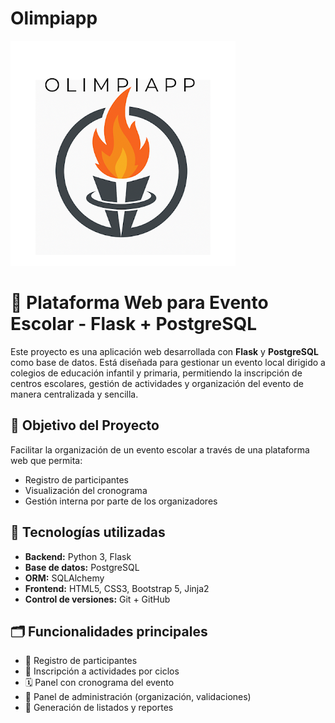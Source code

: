 # Olimpiapp

![VistaPrevia](olimpiLogo.png)

# 🏫 Plataforma Web para Evento Escolar - Flask + PostgreSQL

Este proyecto es una aplicación web desarrollada con **Flask** y **PostgreSQL** como base de datos. Está diseñada para gestionar un evento local dirigido a colegios de educación infantil y primaria, permitiendo la inscripción de centros escolares, gestión de actividades y organización del evento de manera centralizada y sencilla.


## 🎯 Objetivo del Proyecto

Facilitar la organización de un evento escolar a través de una plataforma web que permita:

- Registro de participantes
- Visualización del cronograma
- Gestión interna por parte de los organizadores

## 🚀 Tecnologías utilizadas

- **Backend:** Python 3, Flask
- **Base de datos:** PostgreSQL
- **ORM:** SQLAlchemy
- **Frontend:** HTML5, CSS3, Bootstrap 5, Jinja2
- **Control de versiones:** Git + GitHub

## 🗂️ Funcionalidades principales

- 📝 Registro de participantes
- 🎫 Inscripción a actividades por ciclos
- 🗓️ Panel con cronograma del evento
- 🔐 Panel de administración (organización, validaciones)
- 📄 Generación de listados y reportes
